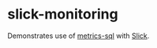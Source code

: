 # slick-monitoring

Demonstrates use of [metrics-sql](https://github.com/gquintana/metrics-sql) with [Slick](http://slick.lightbend.com/doc/3.2.1/introduction.html).
